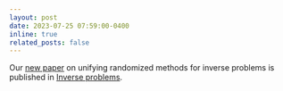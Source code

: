 ```yaml
---
layout: post
date: 2023-07-25 07:59:00-0400
inline: true
related_posts: false
---
```


Our <a href="https://iopscience.iop.org/article/10.1088/1361-6420/acd36e/meta">new paper</a> on unifying randomized methods for inverse problems is published in <a href="https://iopscience.iop.org/journal/0266-5611">Inverse problems</a>.